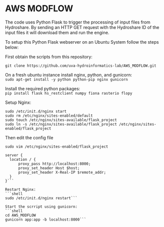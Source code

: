 # AWS MODFLOW

The code uses Python Flask to trigger the processing of input files from Hydroshare. By sending an HTTP GET request with the Hydroshare ID of the input files it will download them and run the engine.   

To setup this Python Flask webserver on an Ubuntu System follow the steps below:

First obtain the scripts from this repository:  

```git clone https://github.com/uva-hydroinformatics-lab/AWS_MODFLOW.git```    

On a fresh ubuntu instance install nginx, python, and gunicorn:  
```sudo apt-get install -y python python-pip nginx gunicorn``` 

Install the required python packages:  
```pip install flask hs_restclient numpy fiona rasterio flopy```  

Setup Nginx:  
```shell
sudo /etc/init.d/nginx start
sudo rm /etc/nginx/sites-enabled/default
sudo touch /etc/nginx/sites-available/flask_project
sudo ln -s /etc/nginx/sites-available/flask_project /etc/nginx/sites-enabled/flask_project 
```   


Then edit the config file
```shell
sudo vim /etc/nginx/sites-enabled/flask_project
```  

```
server {
  location / {
      proxy_pass http://localhost:8000;
      proxy_set_header Host $host;
      proxy_set_header X-Real-IP $remote_addr;
  }
}```   

Restart Nginx:
```shell
sudo /etc/init.d/nginx restart```  

Start the scrript using gunicorn:
```shell
cd AWS_MODFLOW
gunicorn app:app -b localhost:8000```  
